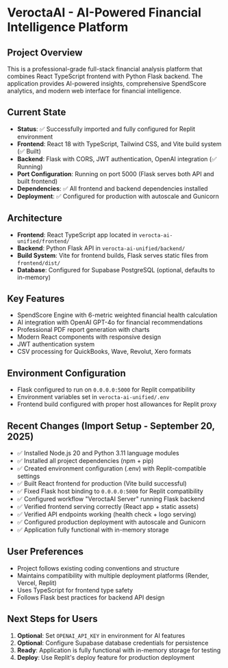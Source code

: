 # VeroctaAI - AI-Powered Financial Intelligence Platform

## Project Overview
This is a professional-grade full-stack financial analysis platform that combines React TypeScript frontend with Python Flask backend. The application provides AI-powered insights, comprehensive SpendScore analytics, and modern web interface for financial intelligence.

## Current State
- **Status**: ✅ Successfully imported and fully configured for Replit environment
- **Frontend**: React 18 with TypeScript, Tailwind CSS, and Vite build system (✅ Built)
- **Backend**: Flask with CORS, JWT authentication, OpenAI integration (✅ Running)
- **Port Configuration**: Running on port 5000 (Flask serves both API and built frontend)
- **Dependencies**: ✅ All frontend and backend dependencies installed
- **Deployment**: ✅ Configured for production with autoscale and Gunicorn

## Architecture
- **Frontend**: React TypeScript app located in `verocta-ai-unified/frontend/`
- **Backend**: Python Flask API in `verocta-ai-unified/backend/`
- **Build System**: Vite for frontend builds, Flask serves static files from `frontend/dist/`
- **Database**: Configured for Supabase PostgreSQL (optional, defaults to in-memory)

## Key Features
- SpendScore Engine with 6-metric weighted financial health calculation
- AI integration with OpenAI GPT-4o for financial recommendations
- Professional PDF report generation with charts
- Modern React components with responsive design
- JWT authentication system
- CSV processing for QuickBooks, Wave, Revolut, Xero formats

## Environment Configuration
- Flask configured to run on `0.0.0.0:5000` for Replit compatibility
- Environment variables set in `verocta-ai-unified/.env`
- Frontend build configured with proper host allowances for Replit proxy

## Recent Changes (Import Setup - September 20, 2025)
- ✅ Installed Node.js 20 and Python 3.11 language modules
- ✅ Installed all project dependencies (npm + pip)
- ✅ Created environment configuration (.env) with Replit-compatible settings
- ✅ Built React frontend for production (Vite build successful)
- ✅ Fixed Flask host binding to `0.0.0.0:5000` for Replit compatibility
- ✅ Configured workflow "VeroctaAI Server" running Flask backend
- ✅ Verified frontend serving correctly (React app + static assets)
- ✅ Verified API endpoints working (health check + logo serving)
- ✅ Configured production deployment with autoscale and Gunicorn
- ✅ Application fully functional with in-memory storage

## User Preferences
- Project follows existing coding conventions and structure
- Maintains compatibility with multiple deployment platforms (Render, Vercel, Replit)
- Uses TypeScript for frontend type safety
- Follows Flask best practices for backend API design

## Next Steps for Users
1. **Optional**: Set `OPENAI_API_KEY` in environment for AI features
2. **Optional**: Configure Supabase database credentials for persistence
3. **Ready**: Application is fully functional with in-memory storage for testing
4. **Deploy**: Use Replit's deploy feature for production deployment